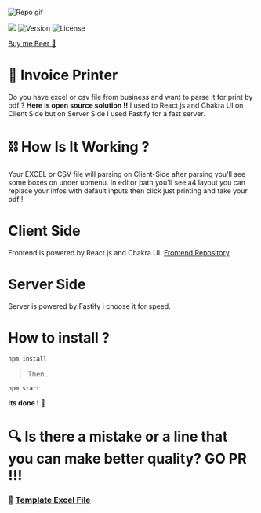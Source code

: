 ![Repo gif](https://raw.githubusercontent.com/jack5341/invoice-printer-client/v2/media/MOSHED-2021-2-11-23-7-55.gif)<br/>
<p>
<a href="https://invoiceprinter.com/"><img src="https://img.shields.io/badge/-invoiceprinter-017180?style=flat&logo=Google-Chrome&logoColor=white"/></a>
<img alt="Version" src="https://img.shields.io/badge/version-0.5.0-blue.svg?cacheSeconds=2592000" />
<img alt="License" src="https://img.shields.io/github/license/jack5341/invoice-printer-client"/>
<p>

[Buy me Beer 🍺](https://paypal.me/nedimakar5341)

# 📜 Invoice Printer 

Do you have excel or csv file from business and want to parse it for print by pdf  ?
**Here is open source solution !!**
I used to React.js and Chakra UI on Client Side but on Server Side I used Fastify for a fast server. 

# ⛓ How Is It Working ? 
Your EXCEL or CSV file will parsing on Client-Side after parsing you'll see some boxes on under upmenu.
In editor path you'll see a4 layout you can replace your infos with default inputs then click just printing and take your pdf !  

# Client Side
Frontend is powered by React.js and Chakra UI.
<a target="_blank" href="https://github.com/jack5341/invoice-printer-client">Frontend Repository</a>


# Server Side
Server is powered by Fastify i choose it for speed.

# How to install ?

```sh
npm install
```
> Then...
```sh
npm start
```
**Its done ! 🎉**

# 🔍 Is there a mistake or a line that you can make better quality? GO PR !!!

### 🔫 <a target="_blank" href="https://github.com/jack5341/invoice-printer-client/blob/v2/media/templatefile.xlsx?raw=true">Template Excel File</a>
